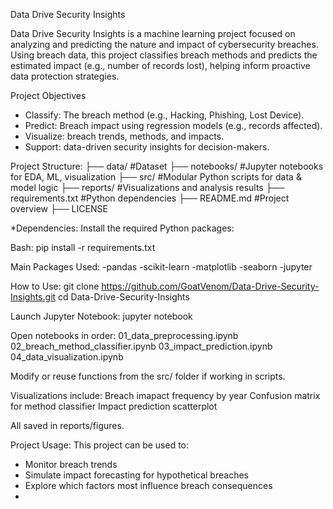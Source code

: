  Data Drive Security Insights

Data Drive Security Insights is a machine learning project focused on analyzing and predicting the nature and impact of cybersecurity breaches. Using breach data, this project classifies breach methods and predicts the estimated impact (e.g., number of records lost), helping inform proactive data protection strategies.

Project Objectives

- Classify: The breach method (e.g., Hacking, Phishing, Lost Device).
- Predict: Breach impact using regression models (e.g., records affected).
- Visualize: breach trends, methods, and impacts.
- Support:  data-driven security insights for decision-makers.

Project Structure:
├── data/             #Dataset 
├── notebooks/        #Jupyter notebooks for EDA, ML, visualization
├── src/              #Modular Python scripts for data & model logic
├── reports/          #Visualizations and analysis results
├── requirements.txt  #Python dependencies
├── README.md         #Project overview 
├── LICENSE 


*Dependencies:
Install the required Python packages:

Bash: 
pip install -r requirements.txt

Main Packages Used:
-pandas
-scikit-learn
-matplotlib
-seaborn
-jupyter

How to Use: 
git clone https://github.com/GoatVenom/Data-Drive-Security-Insights.git
cd Data-Drive-Security-Insights


Launch Jupyter Notebook:
jupyter notebook

Open notebooks in order:
01_data_preprocessing.ipynb
02_breach_method_classifier.ipynb
03_impact_prediction.ipynb
04_data_visualization.ipynb

Modify or reuse functions from the src/ folder if working in scripts.

Visualizations include:
Breach imapact frequency by year
Confusion matrix for method classifier
Impact prediction scatterplot

All saved in reports/figures.

Project Usage:
This project can be used to:
* Monitor breach trends
* Simulate impact forecasting for hypothetical breaches
* Explore which factors most influence breach consequences
* 
